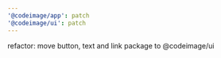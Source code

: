 ```yaml
---
'@codeimage/app': patch
'@codeimage/ui': patch
---
```


refactor: move button, text and link package to @codeimage/ui
